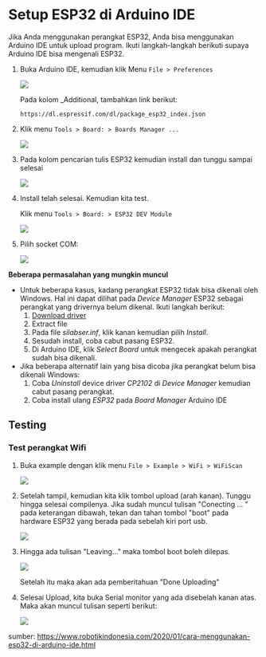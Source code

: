 # Setup ESP32 di Arduino IDE

Jika Anda menggunakan perangkat ESP32, Anda bisa menggunakan Arduino IDE untuk upload program. Ikuti langkah-langkah berikuti supaya Arduino IDE bisa mengenali ESP32.

1. Buka Arduino IDE, kemudian klik Menu `File > Preferences`
   
   ![](res/setup-esp-1.png)

   Pada kolom _Additional, tambahkan link berikut:
   ```
   https://dl.espressif.com/dl/package_esp32_index.json
   ```

2. Klik menu `Tools > Board: > Boards Manager ...`

   ![](res/setup-esp-2.png)

3. Pada kolom pencarian tulis ESP32 kemudian install dan tunggu sampai selesai

   ![](res/setup-esp-3.png)

4. Install telah selesai. Kemudian kita test.
   
   Klik menu `Tools > Board: > ESP32 DEV Module`

   ![](res/setup-esp-4.png)

5. Pilih socket COM:

   ![](res/setup-esp-5.png)

**Beberapa permasalahan yang mungkin muncul**
- Untuk beberapa kasus, kadang perangkat ESP32 tidak bisa dikenali oleh Windows. Hal ini dapat dilihat pada _Device Manager_ ESP32 sebagai perangkat yang drivernya belum dikenal. Ikuti langkah berikut:
  1. [Download driver](https://www.silabs.com/documents/public/software/CP210x_Universal_Windows_Driver.zip) 
  2. Extract file
  3. Pada file _silabser.inf_, klik kanan kemudian pilih _Install_.
  4. Sesudah install, coba cabut pasang ESP32.
  5. Di Arduino IDE, klik _Select Board_ untuk mengecek apakah perangkat sudah bisa dikenali.
- Jika beberapa alternatif lain yang bisa dicoba jika perangkat belum bisa dikenali Windows:
  1. Coba _Uninstall_ device driver _CP2102_ di _Device Manager_ kemudian cabut pasang perangkat.
  2. Coba install ulang _ESP32_ pada _Board Manager_ Arduino IDE

## Testing

### Test perangkat Wifi

1. Buka example dengan klik menu `File > Example > WiFi > WiFiScan`

   ![](res/setup-esp-6.png)

2. Setelah tampil, kemudian kita klik tombol upload (arah kanan). Tunggu hingga selesai compilenya. Jika sudah muncul tulisan "Conecting ... " pada keterangan dibawah, tekan dan tahan tombol "boot" pada hardware ESP32 yang berada pada sebelah kiri port usb.

   ![](res/setup-esp-7.png)

3. Hingga ada tulisan "Leaving..." maka tombol boot boleh dilepas.

   ![](res/setup-esp-8.png)

   Setelah itu maka akan ada pemberitahuan "Done Uploading"


4. Selesai Upload, kita buka Serial monitor yang ada disebelah kanan atas. Maka akan muncul tulisan seperti berikut:

   ![](res/setup-esp-9.png)

sumber:
https://www.robotikindonesia.com/2020/01/cara-menggunakan-esp32-di-arduino-ide.html